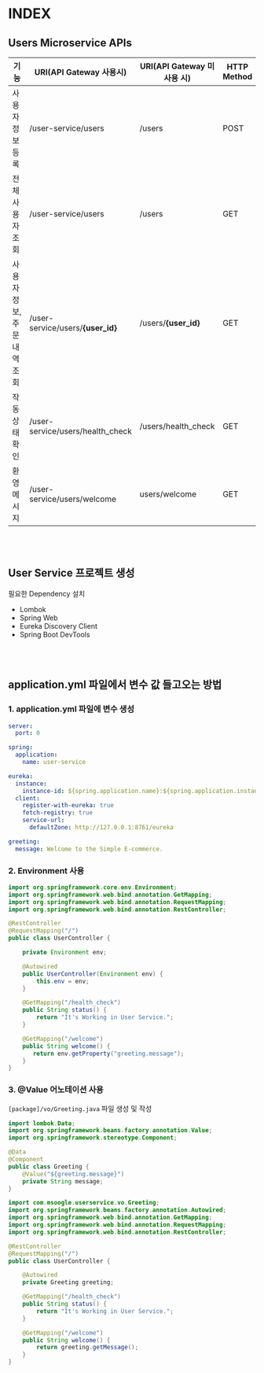<!-- # Users Micro Service

<br><br>

## Branch name
step03/users-microservice

<br><br>

# INDEX -->

<br><br>

# INDEX








## Users Microservice APIs

| 기능 | URI(API Gateway 사용시) | URI(API Gateway 미사용 시) | HTTP Method |
| --- | --- | --- | --- |
| 사용자 정보 등록 | /user-service/users | /users | POST |
| 전체 사용자 조회 | /user-service/users | /users | GET |
| 사용자 정보, 주문 내역 조회 | /user-service/users/**{user_id}** | /users/**{user_id}** | GET |
| 작동 상태 확인 | /user-service/users/health_check | /users/health_check | GET |
| 환영 메시지 | /user-service/users/welcome | users/welcome | GET |


<br><br>

## User Service 프로젝트 생성

필요한 Dependency 설치
- Lombok <br>
- Spring Web <br>
- Eureka Discovery Client <br>
- Spring Boot DevTools <br>

<br><br>

## application.yml 파일에서 변수 값 들고오는 방법

### 1. application.yml 파일에 변수 생성
```yml
server:
  port: 0

spring:
  application:
    name: user-service

eureka:
  instance:
    instance-id: ${spring.application.name}:${spring.application.instance_id:${random.value}}
  client:
    register-with-eureka: true
    fetch-registry: true
    service-url:
      defaultZone: http://127.0.0.1:8761/eureka

greeting:
  message: Welcome to the Simple E-commerce.
```

### 2. Environment 사용

```java
import org.springframework.core.env.Environment;
import org.springframework.web.bind.annotation.GetMapping;
import org.springframework.web.bind.annotation.RequestMapping;
import org.springframework.web.bind.annotation.RestController;

@RestController
@RequestMapping("/")
public class UserController {

    private Environment env;

    @Autowired
    public UserController(Environment env) {
        this.env = env;
    }

    @GetMapping("/health_check")
    public String status() {
        return "It's Working in User Service.";
    }

    @GetMapping("/welcome")
    public String welcome() {
       return env.getProperty("greeting.message");
    }
}
```

### 3. @Value 어노테이션 사용

`[package]/vo/Greeting.java` 파일 생성 및 작성

```java
import lombok.Data;
import org.springframework.beans.factory.annotation.Value;
import org.springframework.stereotype.Component;

@Data
@Component
public class Greeting {
    @Value("${greeting.message}")
    private String message;
}
```

```java
import com.msoogle.userservice.vo.Greeting;
import org.springframework.beans.factory.annotation.Autowired;
import org.springframework.web.bind.annotation.GetMapping;
import org.springframework.web.bind.annotation.RequestMapping;
import org.springframework.web.bind.annotation.RestController;

@RestController
@RequestMapping("/")
public class UserController {

    @Autowired
    private Greeting greeting;

    @GetMapping("/health_check")
    public String status() {
        return "It's Working in User Service.";
    }

    @GetMapping("/welcome")
    public String welcome() {
        return greeting.getMessage();
    }
}
```